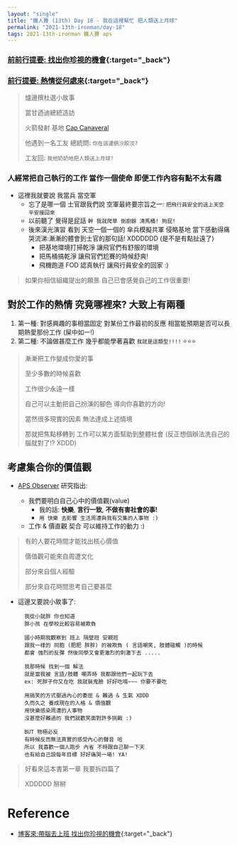 ```yaml
---
layout: "single"
title: "鐵人賽 (13th) Day 18 - 我在這裡幫忙 把人類送上月球"
permalink: "2021-13th-ironman/day-18"
tags: 2021-13th-ironman 鐵人賽 aps
---
```


### [前前行提要: 找出你珍視的機會](https://yuting3656.github.io/yutingblog/2021-13th-ironman/day-16){:target="\_back"}

### [前行提要: 熱情從何處來](https://yuting3656.github.io/yutingblog/2021-13th-ironman/day-17){:target="\_back"}

> 爐邊撰杜選小故事
>
> 當甘迺迪總統造訪
>
> 火箭發射 基地 [Cap Canaveral](https://en.wikipedia.org/wiki/Cape_Canaveral#Rocket_launch_site)
>
> 他遇到一名工友 總統問: `你在這邊銃沙胶洨?`
>
> 工友回: `我他奶奶地把人類送上月球!`

### 人經常把自己執行的工作 當作一個使命 即便工作內容有點不太有趣

- 這裡我就要說 我當兵 當空軍
  - 忘了是哪一個 士官跟我們說 空軍最終要宗旨之一: `把飛行員安全的送上天空 平安接回來`
  - 以前聽了 覺得是屁話 `幹 我就爬草 倒廚餘 清馬桶! 狗屁!`
  - 後來漢光演習 看到 天空一個一個的 傘兵模擬共軍 侵略基地 當下感動得痛哭流涕:漸漸的體會到士官的那句話! XDDDDDD (是不是有點扯遠了)
    - 把基地環境打掃乾淨 讓飛官們有舒服的環境
    - 把馬桶搞乾淨 讓飛官們尬賽的時候舒爽!
    - 飛機跑道 FOD 認真執行 讓飛行員安全的回家 :)

> 如果你相信組織提出的願景 自己已會感覺自己的工作很重要!

## 對於工作的熱情 究竟哪裡來? 大致上有兩種

1. 第一種: 對感興趣的事相當固定 對某份工作最初的反應 相當能預期是否可以長期熱愛那份工作 (屎中如一!)
2. 第二種: 不論做甚麼工作 幾乎都能學著喜歡 `我就是這類型!!!!` :star::star::star:

> 漸漸把工作變成你愛的事
>
> 至少多數的時候喜歡
>
> 工作很少永遠一樣
>
> 自己可以主動把自己扮演的腳色 導向你喜歡的方向!
>
> 當然很多現實的因素 無法達成上述情境
>
> 那就把焦點移轉到 工作可以某方面幫助到整體社會 (反正想個辦法洗自己的腦就對了!? XDDD)

## 考慮集合你的價值觀

- [APS Observer](https://www.psychologicalscience.org/observer) 研究指出:

  - 我們要明白自己心中的價值觀(value)
    - 我的話: **快樂**, **言行一致**, **不做有害社會的事!**
    - `用 快樂 去影響 生活周遭與我有交集的人事物 :)`
  - 工作 & 價直觀 契合 可以維持工作的動力 :)

> 有的人要花時間才能找出核心價值
>
> 價值觀可能來自周遭文化
>
> 部分來自個人經驗
>
> 部分來自花時間思考自己要甚麼

- 這邊又要說小故事了:

  ```
    我從小就胖 你也知道
    胖小孩 在學校比較容易被欺負

    國小時期我觀察到 班上 隔壁班 安親班
    跟我一樣的 同胞 (肥肥 胖胖) 的被欺負 ( 言語嘲笑, 肢體碰觸 )的時候
    都會 強烈的反彈 然後同學又會更激烈的刺激下去 .....

    我那時候 找到一個 解法
    就是當我被 言語/肢體 嘲弄時 我都跟他們一起玩下去
    ex: 死胖子你又在吃 我就裝鬼臉 好好吃唷~~~ 你要不要吃

    用搞笑的方式壓過內心的委屈 & 難過 & 生氣 XDDD
    久而久之 養成現在的人格 & 價值觀
    用快樂感染周遭的人事物
    沒甚麼好難過的 我們就歡笑面對許多挑戰 :)

    BUT 物極必反
    有時候反而無法真實的感受內心的聲音 哈
    所以 我喜歡一個人跑步 內省 不時跟自己聊一下天
    也有給自己設每年目標 好好痛哭一場! YA!
  ```

> 好看來這本書第一章 我要拆四篇了
>
> XDDDDD 掰掰

# Reference

- [博客來:帶腦去上班 找出你珍視的機會](https://www.books.com.tw/products/0010874379?sloc=main){:target="\_back"}
